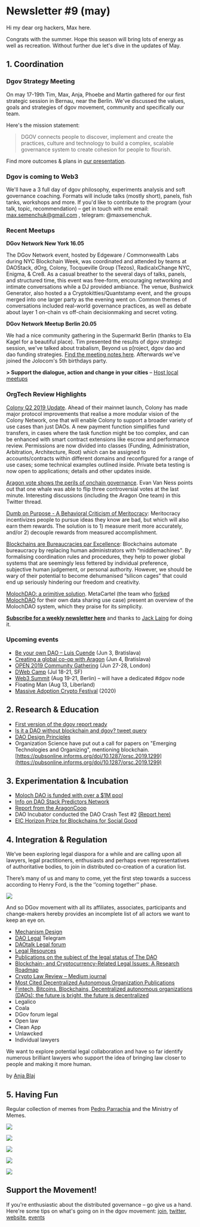 # Newsletter \#9 \(may\)

Hi my dear org hackers, Max here.

Congrats with the summer. Hope this season will bring lots of energy as well as recreation. Without further due let's dive in the updates of May.

## 1. Coordination

### Dgov Strategy Meeting

On may 17-19th Tim, Max, Anja, Phoebe and Martin gathered for our first strategic session in Bernau, near the Berlin. We've discussed the values, goals and strategies of dgov movement, community and specifically our team. 

Here's the mission statement:

> DGOV connects people to discover, implement and create the practices, culture and technology to build a complex, scalable governance system to create cohesion for people to flourish.

Find more outcomes & plans in [our presentation](https://docs.google.com/presentation/d/1NB8sucaIaBXqi_pKu6hWpd_IQbfiC_fqY959A0IYTuQ/edit?usp=sharing).

### Dgov is coming to Web3

We'll have a 3 full day of dgov philosophy, experiments analysis and soft governance coaching. Formats will include talks \(mostly short\), panels, fish tanks, workshops and more. If you'd like to contribute to the program \(your talk, topic, recommendation\) – get in touch with me email: max.semenchuk@gmail.com , telegram: @maxsemenchuk.

### Recent Meetups

**DGov Network New York 16.05** 

The DGov Network event, hosted by Edgeware / Commonwealth Labs during NYC Blockchain Week, was coordinated and attended by teams at DAOStack, dOrg, Colony, Tocqueville Group \(Tezos\), RadicalxChange NYC, Enigma, & Cre8. As a casual breather to the several days of talks, panels, and structured time, this event was free-form, encouraging networking and intimate conversations while a DJ provided ambiance. The venue, Bushwick Generator, also hosted a a Cryptokitties/Quantstamp event, and the groups merged into one larger party as the evening went on. Common themes of conversations included real-world governance practices, as well as debate about layer 1 on-chain vs off-chain decisionmaking and secret voting.

**DGov Network Meetup Berlin 20.05**

We had a nice community gathering in the Supermarkt Berlin \(thanks to Ela Kagel for a beautiful place\). Tim presented the results of dgov strategic session, we've talked about trabalism, Beyond us p\[roject, dgov dao and dao funding strategies. [Find the meeting notes here](https://forum.dgov.foundation/t/dgov-meetup-berlin-20-05/51).  Afterwards we've joined the Jolocom's 5th birthdays party.

**&gt; Support the dialogue, action and change in your cities** – [Host local meetups](https://forum.dgov.foundation/t/host-local-meetups/42)

### OrgTech Review **Highlights**

[Colony Q2 2019 Update](https://blog.colony.io/q2-2019-update/). Ahead of their mainnet launch, Colony has made major protocol improvements that realise a more modular vision of the Colony Network, one that will enable Colony to support a broader variety of use cases than just DAOs. A new payment function simplifies fund transfers, in cases where the task function might be too complex, and can be enhanced with smart contract extensions like escrow and performance review. Permissions are now divided into classes \(Funding, Administration, Arbitration, Architecture, Root\) which can be assigned to accounts/contracts within different domains and reconfigured for a range of use cases; some technical examples outlined inside. Private beta testing is now open to applications; details and other updates inside.

[Aragon vote shows the perils of onchain governance](https://www.evanvanness.com/post/184616403861/aragon-vote-shows-the-perils-of-onchain-governance). Evan Van Ness points out that one whale was able to flip three controversial votes at the last minute. Interesting discussions \(including the Aragon One team\) in this Twitter thread.

[Dumb on Purpose - A Behavioral Criticism of Meritocracy](https://medium.com/ezras-wellspring/dumb-on-purpose-596e7f7a29b5): Meritocracy incentivizes people to pursue ideas they know are bad, but which will also earn them rewards. The solution is to 1\) measure merit more accurately, and/or 2\) decouple rewards from measured accomplishment.

[Blockchains are Bureaucracies par Excellence](https://medium.com/@mariolaul/blockchains-are-bureaucracies-par-excellence-db39cfda7ea9): Blockchains automate bureaucracy by replacing human administrators with “middlemachines". By formalising coordination rules and procedures, they help to power global systems that are seemingly less fettered by individual preference, subjective human judgement, or personal authority. However, we should be wary of their potential to become dehumanised “silicon cages” that could end up seriously hindering our freedom and creativity.

[MolochDAO: a primitive solution](https://medium.com/metacartel/molochdao-a-primitive-solution-d11cc522b18e). MetaCartel \(the team who [forked MolochDAO](https://medium.com/metacartel/forking-moloch-dao-d140a37d6649) for their own data sharing use case\) present an overview of the MolochDAO system, which they praise for its simplicity.

[**Subscribe for a weekly newsletter here**](https://orgtech.substack.com/) and thanks to [Jack Laing](https://twitter.com/JackALaing) for doing it.

### Upcoming events

* [Be your own DAO – Luis Cuende](https://paralelnapolis.sk/event/be-your-own-dao-luis-cuende/) \(Jun 3, Bratislava\)
* [Creating a global co-op with Aragon](https://www.eventbrite.com/e/creating-a-global-co-op-with-aragon-hosted-by-progressbar-tickets-62187928769) \(Jun 4, Bratislava\)
* [OPEN 2019 Community Gathering](https://open.coop/events/open-2019-community-gathering-decentralised-collaboration/) \(Jun 27-28, London\)
* [DWeb Camp](https://dwebcamp.org/) \(Jul 18-21, SF\)
* [Web3 Summit](https://web3summit.com/) \(Aug 19-21, Berlin\) – will have a dedicated \#dgov node
* Floating Man \(Aug 13, Liberland\)
* [Massive Adoption Crypto Festival](https://www.massiveadoption.com/) \(2020\)

## 2. Research & Education

* [First version of the dgov report ready](https://app.gitbook.com/@dao-landscape/s/project/)
* [Is it a DAO without blockchain and dgov? tweet query](https://twitter.com/maxsemenchuk/status/1133020336490995712)
* [DAO Design Principles](https://forum.dgov.foundation/t/dao-design-principles/48)
* Organization Science have put out a call for papers on "Emerging Technologies and Organizing", mentioning blockchain. [https://pubsonline.informs.org/doi/10.1287/orsc.2019.1299](https://pubsonline.informs.org/doi/10.1287/orsc.2019.1299)

## 3. Experimentation & Incubation

* [Moloch DAO is funded with over a $1M pool](https://www.coindesk.com/vitalik-buterin-joe-lubin-back-700k-donation-to-ethereum-project-molochdao)
* [Info on DAO Stack Predictors Network](https://medium.com/daostack/joining-the-gen-predictors-network-f7be2d93754d)
* [Report from the AragonCoop](https://forum.aragon.org/t/aragoncoop-two-weeks-of-operations-what-has-been-done/954/4)
* DAO Incubator conducted the DAO Crash Test \#2 [\(Report here\)](https://forum.dgov.foundation/t/dao-crash-test-2-report/52)
* [EIC Horizon Prize for Blockchains for Social Good](https://ec.europa.eu/info/funding-tenders/opportunities/portal/screen/opportunities/topic-details/blockchain-eicprize-2019;freeTextSearchKeyword=;typeCodes=1;statusCodes=31094501,31094502,31094503;programCode=H2020;programDivisionCode=null;focusAreaCode=null;crossCuttingPriorityCode=null;callCode=H2020-BLOCKCHAIN-EICPRIZE-2019;sortQuery=openingDate;orderBy=asc;onlyTenders=false;topicListKey=callTopicSearchTableState)

## 4. Integration & Regulation

We’ve been exploring legal diaspora for a while and are calling upon all lawyers, legal practitioners, enthusiasts and perhaps even representatives of authoritative bodies, to join in distributed co-creation of a curation list.

There’s many of us and many to come, yet the first step towards a success according to Henry Ford, is the the ‘’coming together’’ phase.

![](https://lh6.googleusercontent.com/5JZatqagqo7Hwwx331oZuiDI_9IA-2mHDnxo2aWdEEtxSxGWQbxKJe3vZfcoa0Rf3ICwnmBoyATrcDYXhamyi6YqrK-ZRnlOntLPbKyqHYpMD5F-OzyU9L0CweW5vbAaOW5o44cz)

And so DGov movement with all its affiliates, associates, participants and change-makers hereby provides an incomplete list of all actors we want to keep an eye on.

* [Mechanism Design](http://github.com/mechanism-design)
* [DAO Legal](https://t.me/joinchat/ICRVPRbsfBQv2--PRfuunA) Telegram
* [DAOtalk Legal forum](https://daotalk.org/c/ecosystem/legal)
* [Legal Resources](https://daotalk.org/t/resource-list-dao-legal/533)
* [Publications on the subject of the legal status of The DAO](https://daowiki.atlassian.net/wiki/spaces/DAO/pages/5996567/Publications+on+the+subject+of+the+legal+status+of+The+DAO)
* [Blockchain- and Cryptocurrency-Related Legal Issues: A Research Roadmap](http://blockchainforlawstudents.com/wp-content/uploads/2018/07/Roadmap0712.pdf)
* [Crypto Law Review – Medium journal](https://medium.com/cryptolawreview)
* [Most Cited Decentralized Autonomous Organization Publications](https://blockchainlibrary.org/2017/10/most-cited-decentralized-autonomous-organization-publications/)
* [Fintech, Bitcoins, Blockchains, Decentralized autonomous organizations \(DAOs\): the future is bright, the future is decentralized](https://jusletter-it.weblaw.ch/en/dam/publicationsystem/articles/Jusletter-IT/2017/flash/fintech,-bitcoins,-b_0c30331c5a/Jusletter-IT_fintech,-bitcoins,-b_0c30331c5a_en.pdf)
* Legalico
* Coala
* DGov forum legal
* Open law
* Clean App
* Unlawcked
* Individual lawyers

We want to explore potential legal collaboration and have so far identify numerous brilliant lawyers who support the idea of bringing law closer to people and making it more human.

by [Anja Blaj](https://twitter.com/AnjaBlaj)

## 5. Having Fun

Regular collection of memes from [Pedro Parrachia](https://twitter.com/parrachia) and the Ministry of Memes.

![](../.gitbook/assets/image%20%2824%29.png)

![](../.gitbook/assets/image%20%286%29.png)

![](../.gitbook/assets/image%20%2854%29.png)

![](../.gitbook/assets/image%20%2812%29.png)

![](../.gitbook/assets/image%20%284%29.png)

## Support the Movement!   <a id="DgovCompilation#3October2018-Events"></a>

If you're enthusiastic about the distributed governance – go give us a hand. Here're some tips on what's going on in the dgov movement: [join](https://dgov.foundation/#join), [twitter](https://twitter.com/dgovearth), [website](http://dgov.foundation), [events](../dgov-industry-landscape.md)

